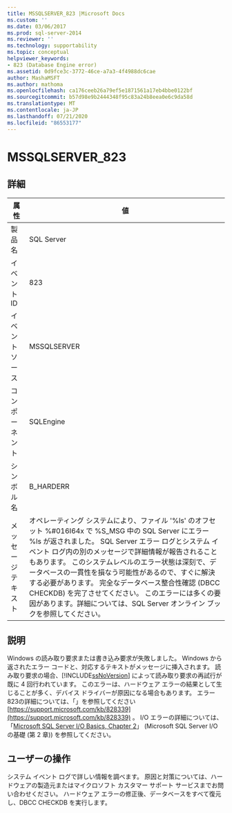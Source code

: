 ```yaml
---
title: MSSQLSERVER_823 |Microsoft Docs
ms.custom: ''
ms.date: 03/06/2017
ms.prod: sql-server-2014
ms.reviewer: ''
ms.technology: supportability
ms.topic: conceptual
helpviewer_keywords:
- 823 (Database Engine error)
ms.assetid: 0d9fce3c-3772-46ce-a7a3-4f4988dc6cae
author: MashaMSFT
ms.author: mathoma
ms.openlocfilehash: ca176ceeb26a79ef5e1871561a17eb4bbe0122bf
ms.sourcegitcommit: b57d98e9b2444348f95c83a24b8eea0e6c9da58d
ms.translationtype: MT
ms.contentlocale: ja-JP
ms.lasthandoff: 07/21/2020
ms.locfileid: "86553177"
---
```

# <a name="mssqlserver_823"></a>MSSQLSERVER_823
    
## <a name="details"></a>詳細  
  
|属性|値|  
|-|-|  
|製品名|SQL Server|  
|イベント ID|823|  
|イベント ソース|MSSQLSERVER|  
|コンポーネント|SQLEngine|  
|シンボル名|B_HARDERR|  
|メッセージ テキスト|オペレーティング システムにより、ファイル '%ls' のオフセット %#016I64x で %S_MSG 中の SQL Server にエラー %ls が返されました。 SQL Server エラー ログとシステム イベント ログ内の別のメッセージで詳細情報が報告されることもあります。 このシステムレベルのエラー状態は深刻で、データベースの一貫性を損なう可能性があるので、すぐに解決する必要があります。 完全なデータベース整合性確認 (DBCC CHECKDB) を完了させてください。 このエラーには多くの要因があります。詳細については、SQL Server オンライン ブックを参照してください。|  
  
## <a name="explanation"></a>説明  
 Windows の読み取り要求または書き込み要求が失敗しました。 Windows から返されたエラー コードと、対応するテキストがメッセージに挿入されます。 読み取り要求の場合、[!INCLUDE[ssNoVersion](../../includes/ssnoversion-md.md)] によって読み取り要求の再試行が既に 4 回行われています。 このエラーは、ハードウェア エラーの結果として生じることが多く、デバイス ドライバーが原因になる場合もあります。 エラー823の詳細については、「」を参照してください [https://support.microsoft.com/kb/828339](https://support.microsoft.com/kb/828339) 。 I/O エラーの詳細については、「[Microsoft SQL Server I/O Basics, Chapter 2](/previous-versions/sql/sql-server-2005/administrator/cc917726(v=technet.10))」 (Microsoft SQL Server I/O の基礎 (第 2 章)) を参照してください。  
  
## <a name="user-action"></a>ユーザーの操作  
 システム イベント ログで詳しい情報を調べます。 原因と対策については、ハードウェアの製造元またはマイクロソフト カスタマー サポート サービスまでお問い合わせください。 ハードウェア エラーの修正後、データベースをすべて復元し、DBCC CHECKDB を実行します。  
  
  
